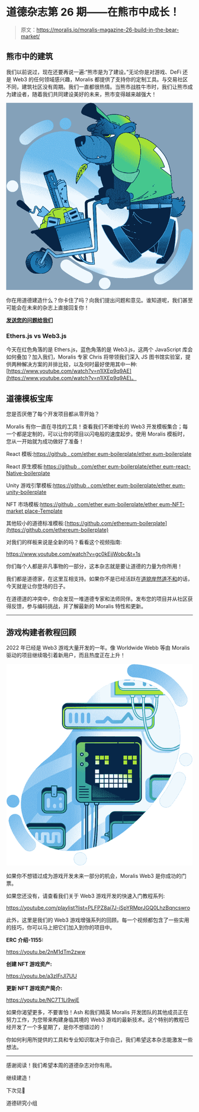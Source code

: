 # 道德杂志第 26 期——在熊市中成长！

> 原文：<https://moralis.io/moralis-magazine-26-build-in-the-bear-market/>

## **熊市中的建筑**

我们以前说过，现在还要再说一遍:“熊市是为了建设。”无论你是对游戏、DeFi 还是 Web3 的任何领域感兴趣，Moralis 都提供了支持你的定制工具。与交易社区不同，建筑社区没有周期。我们一直都很热情。当熊市战胜牛市时，我们让熊市成为建设者，随着我们共同建设美好的未来，熊市变得越来越强大！

![](img/5f5699d38678406879c11338aa1be037.png)

你在用道德建造什么？你卡住了吗？向我们提出问题和意见。谁知道呢，我们甚至可能会在未来的杂志上直接回复你！

[**发送您的问题给我们**](https://ivanontech.typeform.com/to/R9K5lnGe)

### **Ethers.js vs Web3.js**

今天在红色角落的是 Ethers.js，蓝色角落的是 Web3.js，这两个 JavaScript 库会如何叠加？加入我们，Moralis 专家 Chris 将带领我们深入 JS 图书馆实验室，提供两种解决方案的并排比较，以及何时最好使用其中一种:[https://www.youtube.com/watch?v=n1IXEp9q9AE](https://www.youtube.com/watch?v=n1IXEp9q9AE)。

## **道德模板宝库**

您是否厌倦了每个开发项目都从零开始？

Moralis 有你一直在寻找的工具！查看我们不断增长的 Web3 开发模板集合；每一个都是定制的，可以让你的项目以闪电般的速度起步。使用 Moralis 模板时，您从一开始就为成功做好了准备！

React 模板:[https://github . com/ether eum-boilerplate/ether eum-boilerplate](https://github.com/ethereum-boilerplate/ethereum-boilerplate)

React 原生模板:[https://github . com/ether eum-boilerplate/ether eum-react-Native-boilerplate](https://github.com/ethereum-boilerplate/ethereum-react-native-boilerplate)

Unity 游戏引擎模板:[https://github . com/ether eum-boilerplate/ether eum-unity-boilerplate](https://github.com/ethereum-boilerplate/ethereum-unity-boilerplate)

NFT 市场模板:[https://github . com/ether eum-boilerplate/ether eum-NFT-market place-Template](https://github.com/ethereum-boilerplate/ethereum-nft-marketplace-template)

其他较小的道德标准模板:[https://github.com/ethereum-boilerplate](https://github.com/ethereum-boilerplate)

对我们的样板来说是全新的吗？看看这个视频指南:

https://www.youtube.com/watch?v=gc0kEjjWobc&t=1s

你们每个人都是非凡事物的一部分，这本杂志就是要让道德的力量为你所用！

我们都是道德家，在这里互相支持。如果你不是已经活跃在[道貌岸然道不和](https://discord.com/invite/P9N9HF97hH)的话，今天就是让你登场的日子。

在道德道的冲突中，你会发现一堆道德专家和法师同伴。发布您的项目并从社区获得反馈，参与编码挑战，并了解最新的 Moralis 特性和更新。

* * *

## **游戏构建者教程回顾**

2022 年已经是 Web3 游戏大量开发的一年。像 Worldwide Webb 等由 Moralis 驱动的项目继续吸引着新用户，而且热度正在上升！

![](img/5d8812b99b1bbc772312eabe0346aed0.png)

如果你不想错过成为游戏开发未来一部分的机会，Moralis Web3 是你成功的门票。

如果您还没有，请查看我们关于 Web3 游戏开发的快速入门教程系列:

https://youtube.com/playlist?list=PLFPZ8ai7J-iSpYRMprJGQ0LhzBqncswro

此外，这里是我们的 Web3 游戏增强系列的回顾。每一个视频都包含了一些实用的技巧，你可以马上把它们加入到你的项目中。

**ERC 介绍-1155:**

https://youtu.be/2nM1dTm2zww

**创建 NFT 游戏资产:**

https://youtu.be/a3zIFrJl7UU

**更新 NFT 游戏资产简介:**

https://youtu.be/NC7T1Li9wjE

如果你渴望更多，不要害怕！Ash 和我们精英 Moralis 开发团队的其他成员正在努力工作，为您带来构建身临其境的 Web3 游戏的最新技术。这个特别的教程已经开发了一个多星期了，是你不想错过的！

你如何利用所提供的工具和专业知识取决于你自己，我们希望这本杂志能激发一些想法。

* * *

感谢阅读！我们希望本周的道德杂志对你有用。

继续建造！

下次见💚

道德研究小组